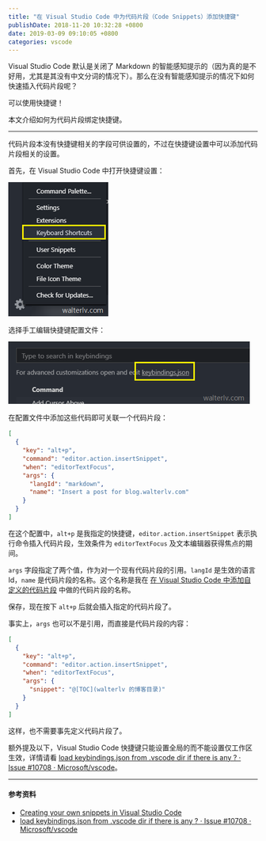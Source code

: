 ```yaml
---
title: "在 Visual Studio Code 中为代码片段（Code Snippets）添加快捷键"
publishDate: 2018-11-20 10:32:28 +0800
date: 2019-03-09 09:10:05 +0800
categories: vscode
---
```


Visual Studio Code 默认是关闭了 Markdown 的智能感知提示的（因为真的是不好用，尤其是其没有中文分词的情况下）。那么在没有智能感知提示的情况下如何快速插入代码片段呢？

可以使用快捷键！

本文介绍如何为代码片段绑定快捷键。

---

代码片段本没有快捷键相关的字段可供设置的，不过在快捷键设置中可以添加代码片段相关的设置。

首先，在 Visual Studio Code 中打开快捷键设置：

![打开快捷键设置](/static/posts/2018-11-20-09-59-06.png)

选择手工编辑快捷键配置文件：

![手工编辑快捷键配置文件](/static/posts/2018-11-20-10-00-45.png)

在配置文件中添加这些代码即可关联一个代码片段：

```json
[
  {
    "key": "alt+p",
    "command": "editor.action.insertSnippet",
    "when": "editorTextFocus",
    "args": {
      "langId": "markdown",
      "name": "Insert a post for blog.walterlv.com"
    }
  }
]
```

在这个配置中，`alt+p` 是我指定的快捷键，`editor.action.insertSnippet` 表示执行命令插入代码片段，生效条件为 `editorTextFocus` 及文本编辑器获得焦点的期间。

`args` 字段指定了两个值，作为对一个现有代码片段的引用。`langId` 是生效的语言 Id，`name` 是代码片段的名称。这个名称是我在 [在 Visual Studio Code 中添加自定义的代码片段](/post/add-custom-code-snippet-for-vscode.html) 中做的代码片段的名称。

保存，现在按下 `alt+p` 后就会插入指定的代码片段了。

事实上，`args` 也可以不是引用，而直接是代码片段的内容：

```json
[
  {
    "key": "alt+p",
    "command": "editor.action.insertSnippet",
    "when": "editorTextFocus",
    "args": {
      "snippet": "@[TOC](walterlv 的博客目录)"
    }
  }
]
```

这样，也不需要事先定义代码片段了。

额外提及以下，Visual Studio Code 快捷键只能设置全局的而不能设置仅工作区生效，详情请看 [load keybindings.json from .vscode dir if there is any ? · Issue #10708 · Microsoft/vscode](https://github.com/Microsoft/vscode/issues/10708)。

---

#### 参考资料

- [Creating your own snippets in Visual Studio Code](https://code.visualstudio.com/docs/editor/userdefinedsnippets)
- [load keybindings.json from .vscode dir if there is any ? · Issue #10708 · Microsoft/vscode](https://github.com/Microsoft/vscode/issues/10708)
